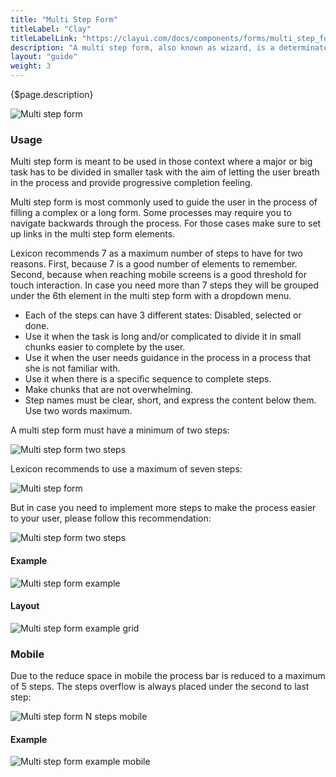 ```yaml
---
title: "Multi Step Form"
titleLabel: "Clay"
titleLabelLink: "https://clayui.com/docs/components/forms/multi_step_form.html"
description: "A multi step form, also known as wizard, is a determinate progress bar. This progress bar is used in long processes dividing the main task in subtasks that will help your users completing the process."
layout: "guide"
weight: 3
---
```


<div class="page-description">{$page.description}</div>

![Multi step form](../../../images/ProcessBar7Steps.png)

### Usage

Multi step form is meant to be used in those context where a major or big task has to be divided in smaller task with the aim of letting the user breath in the process and provide progressive completion feeling.

Multi step form is most commonly used to guide the user in the process of filling a complex or a long form. Some processes may require you to navigate backwards through the process. For those cases make sure to set up links in the multi step form elements.

Lexicon recommends 7 as a maximum number of steps to have for two reasons. First, because 7 is a good number of elements to remember. Second, because when reaching mobile screens is a good threshold for touch interaction. In case you need more than 7 steps they will be grouped under the 6th element in the multi step form with a dropdown menu.

* Each of the steps can have 3 different states: Disabled, selected or done.
* Use it when the task is long and/or complicated to divide it in small chunks easier to complete by the user.
* Use it when the user needs guidance in the process in a process that she is not familiar with.
* Use it when there is a specific sequence to complete steps.
* Make chunks that are not overwhelming.
* Step names must be clear, short, and express the content below them. Use two words maximum.


A multi step form must have a minimum of two steps:

![Multi step form two steps](../../../images/ProcessBar2Steps.png)

Lexicon recommends to use a maximum of seven steps: 

![Multi step form](../../../images/ProcessBar7Steps.png)

But in case you need to implement more steps to make the process easier to your user, please follow this recommendation:

![Multi step form two steps](../../../images/ProcessBarNSteps.png)

#### Example

![Multi step form example](../../../images/ProcessBarExample.jpg)

#### Layout

![Multi step form example grid](../../../images/ProcessBarExampleGrid.jpg)

### Mobile

Due to the reduce space in mobile the process bar is reduced to a maximum of 5 steps. The steps overflow is always placed under the second to last step:

![Multi step form N steps mobile](../../../images/ProcessBarNSteps+Mobile.png)

#### Example

![Multi step form example mobile](../../../images/ProcessBarExampleMobile.jpg)



